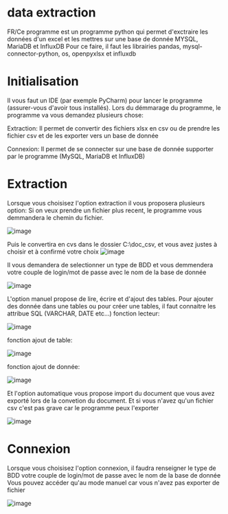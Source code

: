 # data extraction
FR/Ce programme est un programme python qui permet d'exctraire les données d'un excel et les mettres sur une base de donnée MYSQL, MariaDB et InfluxDB
Pour ce faire, il faut les librairies pandas, mysql-connector-python, os, openpyxlsx et influxdb

# Initialisation
Il vous faut un IDE (par exemple PyCharm) pour lancer le programme (assurer-vous d'avoir tous installés).
Lors du démmarage du programme, le programme va vous demandez plusieurs chose:

Extraction: Il permet de convertir des fichiers xlsx en csv ou de prendre les fichier csv et de les exporter vers un base de donnée

Connexion: Il permet de se connecter sur une base de donnée supporter par le programme (MySQL, MariaDB et InfluxDB)
# Extraction
Lorsque vous choisisez l'option extraction il vous proposera plusieurs option:
Si on veux prendre un fichier plus recent, le programme vous demmandera le chemin du fichier.

![image](https://github.com/lgutel/data-extraction/assets/150175199/a7e1e842-1ce0-4a7c-8515-c5386be5ffaa)

Puis le convertira en cvs dans le dossier C:\doc_csv\, et vous avez justes à choisir et à confirmé votre choix
![image](https://github.com/lgutel/data-extraction/assets/150175199/cb8ee835-3d9d-4400-92a3-f7229c7a54a3)

Il vous demandera de selectionner un type de BDD et vous demmendera votre couple de login/mot de passe avec le nom de la base de donnée

![image](https://github.com/lgutel/data-extraction/assets/150175199/dae54155-177b-4824-b90f-b1889236e971)

L'option manuel propose de lire, écrire et d'ajout des tables. Pour ajouter des donnée dans une tables ou pour créer une tables, il faut connaitre les attribue SQL (VARCHAR, DATE etc...)
fonction lecteur: 

![image](https://github.com/lgutel/data-extraction/assets/150175199/2cf17a5f-08bd-4c2b-9465-c0f4378acda0)

fonction ajout de table:

![image](https://github.com/lgutel/data-extraction/assets/150175199/bd747c77-9b6f-452d-ae18-71e7e915376b)

fonction ajout de donnée:

![image](https://github.com/lgutel/data-extraction/assets/150175199/2ccfb0a4-ed3c-4513-9ae8-22596f4c207e)

Et l'option automatique vous propose import du document que vous avez exporté lors de la convetion du document. Et si vous n'avez qu'un fichier csv c'est pas grave car le programme peux l'exporter 

![image](https://github.com/lgutel/data-extraction/assets/150175199/85bc0af7-82f6-4da3-92e2-66ab5950b90c)

# Connexion
Lorsque vous choisisez l'option connexion, il faudra renseigner le type de BDD votre couple de login/mot de passe avec le nom de la base de donnée
Vous pouvez accéder qu'au mode manuel car vous n'avez pas exporter de fichier 

![image](https://github.com/lgutel/data-extraction/assets/150175199/88f3eea3-319e-43f6-a052-3531709404a7)

